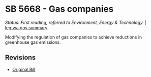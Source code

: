 # SB 5668 - Gas companies
*Status: First reading, referred to Environment, Energy & Technology.* | [leg.wa.gov summary](https://app.leg.wa.gov/billsummary?BillNumber=5668&Year=2021)

Modifying the regulation of gas companies to achieve reductions in greenhouse gas emissions.

## Revisions
* [Original Bill](1/)